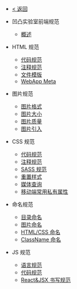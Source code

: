 - [< 返回](lint/index.md)

- 凹凸实验室前端规范

  - [概述](lint/aotu/index.md '概述')

- HTML 规范

  - [代码规范](lint/aotu/html/code.md)
  - [注释规范](lint/aotu/html/note.md)
  - [文件模版](lint/aotu/html/template.md)
  - [WebApp Meta](lint/aotu/html/webapp.md)

- 图片规范

  - [图片格式](lint/aotu/image/format.md)
  - [图片大小](lint/aotu/image/size.md)
  - [图片质量](lint/aotu/image/quality.md)
  - [图片引入](lint/aotu/image/import.md)

- CSS 规范

  - [代码规范](lint/aotu/css/code.md)
  - [注释规范](lint/aotu/css/note.md)
  - [SASS 规范](lint/aotu/css/sass.md)
  - [重置样式](lint/aotu/css/reset.md)
  - [媒体查询](lint/aotu/css/query.md)
  - [移动端常用私有属性](lint/aotu/css/webkit.md)

- 命名规范

  - [目录命名](lint/aotu/name/dir.md)
  - [图片命名](lint/aotu/name/image.md)
  - [HTML/CSS 命名](lint/aotu/name/htmlcss.md)
  - [ClassName 命名](lint/aotu/name/classname.md)

- JS 规范
  - [语言规范](lint/aotu/js/language.md)
  - [代码规范](lint/aotu/js/code.md)
  - [React&JSX 书写规范](lint/aotu/js/react.md)
